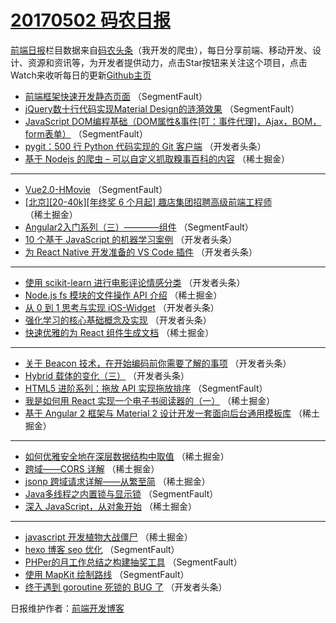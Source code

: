 # [20170502 码农日报](http://hao.caibaojian.com/date/2017/05/02)

[前端日报](http://caibaojian.com/c/news)栏目数据来自[码农头条](http://hao.caibaojian.com/)（我开发的爬虫），每日分享前端、移动开发、设计、资源和资讯等，为开发者提供动力，点击Star按钮来关注这个项目，点击Watch来收听每日的更新[Github主页](https://github.com/kujian/frontendDaily)
* [前端框架快速开发静态页面](http://hao.caibaojian.com/36761.html) （SegmentFault）
* [jQuery数十行代码实现Material Design的涟漪效果](http://hao.caibaojian.com/36763.html) （SegmentFault）
* [JavaScript DOM编程基础（DOM属性&amp;事件[叮：事件代理]，Ajax，BOM，form表单）](http://hao.caibaojian.com/36757.html) （SegmentFault）
* [pygit：500 行 Python 代码实现的 Git 客户端](http://hao.caibaojian.com/36780.html) （开发者头条）
* [基于 Nodejs 的爬虫 &#8211; 可以自定义抓取糗事百科的内容](http://hao.caibaojian.com/36732.html) （稀土掘金）

***
* [Vue2.0-HMovie](http://hao.caibaojian.com/36762.html) （SegmentFault）
* [[北京][20-40k][年终奖 6 个月起] 趣店集团招聘高级前端工程师](http://hao.caibaojian.com/36734.html) （稀土掘金）
* [Angular2入门系列（三）————组件](http://hao.caibaojian.com/36765.html) （SegmentFault）
* [10 个基于 JavaScript 的机器学习案例](http://hao.caibaojian.com/36777.html) （开发者头条）
* [为 React Native 开发准备的 VS Code 插件](http://hao.caibaojian.com/36778.html) （开发者头条）

***
* [使用 scikit-learn 进行电影评论情感分类](http://hao.caibaojian.com/36793.html) （开发者头条）
* [Node.js fs 模块的文件操作 API 介绍](http://hao.caibaojian.com/36731.html) （稀土掘金）
* [从 0 到 1 思考与实现 iOS-Widget](http://hao.caibaojian.com/36794.html) （开发者头条）
* [强化学习的核心基础概念及实现](http://hao.caibaojian.com/36795.html) （开发者头条）
* [快速优雅的为 React 组件生成文档](http://hao.caibaojian.com/36733.html) （稀土掘金）

***
* [关于 Beacon 技术，在开始编码前你需要了解的事项](http://hao.caibaojian.com/36796.html) （开发者头条）
* [Hybrid 载体的变化（三）](http://hao.caibaojian.com/36797.html) （开发者头条）
* [HTML5 进阶系列：拖放 API 实现拖放排序](http://hao.caibaojian.com/36755.html) （SegmentFault）
* [我是如何用 React 实现一个电子书阅读器的（一）](http://hao.caibaojian.com/36729.html) （稀土掘金）
* [基于 Angular 2 框架与 Material 2 设计开发一套面向后台通用模板库](http://hao.caibaojian.com/36730.html) （稀土掘金）

***
* [如何优雅安全地在深层数据结构中取值](http://hao.caibaojian.com/36722.html) （稀土掘金）
* [跨域——CORS 详解](http://hao.caibaojian.com/36723.html) （稀土掘金）
* [jsonp 跨域请求详解——从繁至简](http://hao.caibaojian.com/36724.html) （稀土掘金）
* [Java多线程之内置锁与显示锁](http://hao.caibaojian.com/36766.html) （SegmentFault）
* [深入 JavaScript，从对象开始](http://hao.caibaojian.com/36727.html) （稀土掘金）

***
* [javascript 开发植物大战僵尸](http://hao.caibaojian.com/36728.html) （稀土掘金）
* [hexo 博客 seo 优化](http://hao.caibaojian.com/36769.html) （SegmentFault）
* [PHPer的月工作总结之构建抽奖工具](http://hao.caibaojian.com/36759.html) （SegmentFault）
* [使用 MapKit 绘制路线](http://hao.caibaojian.com/36770.html) （SegmentFault）
* [终于遇到 goroutine 死锁的 BUG 了](http://hao.caibaojian.com/36781.html) （开发者头条）

日报维护作者：[前端开发博客](http://caibaojian.com/) 